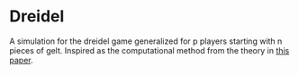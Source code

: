 # Dreidel
A simulation for the dreidel game generalized for p players starting with n pieces of gelt.
Inspired as the computational method from the theory in [this paper](https://ac.els-cdn.com/S0196885805000886/1-s2.0-S0196885805000886-main.pdf?_tid=0ef4818e-e04b-11e7-959c-00000aab0f02&acdnat=1513200044_14cb7fd1b8109e6fdc935ce8ac3602e7).

